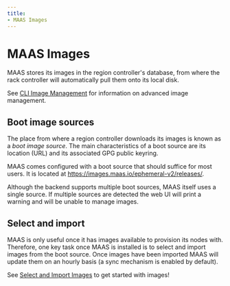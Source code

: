 ```yaml
---
title:
- MAAS Images
---
```


# MAAS Images

MAAS stores its images in the region controller's database, from where the rack
controller will automatically pull them onto its local disk. 

See [CLI Image Management](manage-cli-images.md) for information on
advanced image management.


## Boot image sources

The place from where a region controller downloads its images is known as a
*boot image source*. The main characteristics of a boot source are its location
(URL) and its associated GPG public keyring.

MAAS comes configured with a boot source that should suffice for most users.
It is located at https://images.maas.io/ephemeral-v2/releases/.

Although the backend supports multiple boot sources, MAAS itself uses a single
source. If multiple sources are detected the web UI will print a warning and
will be unable to manage images.


## Select and import

MAAS is only useful once it has images available to provision its nodes with.
Therefore, one key task once MAAS is installed is to select and import images
from the boot source. Once images have been imported MAAS will update them on
an hourly basis (a sync mechanism is enabled by default).

See [Select and Import Images](installconfig-images-import.md) to get
started with images!